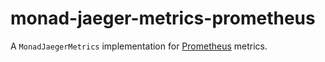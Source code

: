 monad-jaeger-metrics-prometheus
===============================
A `MonadJaegerMetrics` implementation for [Prometheus] metrics.

[Prometheus]: https://prometheus.io
